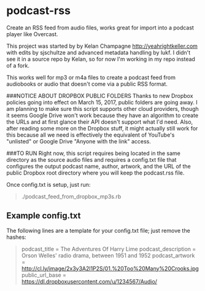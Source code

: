 # podcast-rss
Create an RSS feed from audio files, works great for import into a podcast player like Overcast.

This project was started by by Kelan Champagne http://yeahrightkeller.com
with edits by sjschultze and advanced metadata handling by lukf. I didn't see it
in a source repo by Kelan, so for now I'm working in my repo instead of a fork.

This works well for mp3 or m4a files to create a podcast feed from audiobooks
or audio that doesn't come via a public RSS format.

###NOTICE ABOUT DROPBOX PUBLIC FOLDERS
Thanks to new Dropbox policies going into effect on March 15, 2017, public folders are going away. I am planning to make sure this script supports other cloud providers, though it seems Google Drive won't work because they have an algorithm to create the URLs and at first glance their API doesn't support what I'd need. Also, after reading some more on the Dropbox stuff, it might actually still work for this because all we need is effectively the equivalent of YouTube's "unlisted"
or Google Drive "Anyone with the link" access.


###TO RUN
Right now, this script requires being located in the same directory as the
source audio files and requires a config.txt file that configures the
output podcast name, author, artwork, and the URL of the public Dropbox
root directory where you will keep the podcast.rss file.

Once config.txt is setup, just run:
>./podcast_feed_from_dropbox_mp3s.rb

## Example config.txt
The following lines are a template for your config.txt file; just remove the hashes:
>podcast_title = The Adventures Of Harry Lime
>podcast_description = Orson Welles' radio drama, between 1951 and 1952
>podcast_artwork = http://cl.ly/image/2x3y3A2l1P2S/01.%20Too%20Many%20Crooks.jpg
>public_url_base = https://dl.dropboxusercontent.com/u/1234567/Audio/
